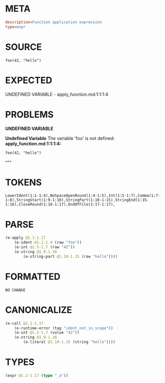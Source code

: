 # META
~~~ini
description=Function application expression
type=expr
~~~
# SOURCE
~~~roc
foo(42, "hello")
~~~
# EXPECTED
UNDEFINED VARIABLE - apply_function.md:1:1:1:4
# PROBLEMS
**UNDEFINED VARIABLE**

**Undefined Variable**
The variable 'foo' is not defined:
**apply_function.md:1:1:1:4:**
```roc
foo(42, "hello")
```
^^^


# TOKENS
~~~zig
LowerIdent(1:1-1:4),NoSpaceOpenRound(1:4-1:5),Int(1:5-1:7),Comma(1:7-1:8),StringStart(1:9-1:10),StringPart(1:10-1:15),StringEnd(1:15-1:16),CloseRound(1:16-1:17),EndOfFile(1:17-1:17),
~~~
# PARSE
~~~clojure
(e-apply @1.1-1.17
	(e-ident @1.1-1.4 (raw "foo"))
	(e-int @1.5-1.7 (raw "42"))
	(e-string @1.9-1.16
		(e-string-part @1.10-1.15 (raw "hello"))))
~~~
# FORMATTED
~~~roc
NO CHANGE
~~~
# CANONICALIZE
~~~clojure
(e-call @1.1-1.17
	(e-runtime-error (tag "ident_not_in_scope"))
	(e-int @1.5-1.7 (value "42"))
	(e-string @1.9-1.16
		(e-literal @1.10-1.15 (string "hello"))))
~~~
# TYPES
~~~clojure
(expr @1.1-1.17 (type "_a"))
~~~
